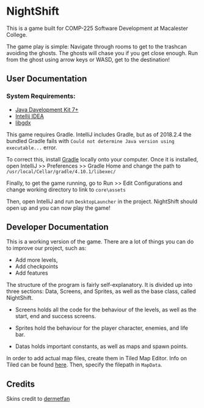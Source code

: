 # NightShift
This is a game built for COMP-225 Software Development at Macalester College.


The game play is simple: Navigate through rooms to get to the trashcan avoiding the ghosts. The ghosts will chase you if you get close enough. Run from the ghost using arrow keys or WASD, get to the destination!
## User Documentation
### System Requirements:
+ [Java Davelopment Kit 7+](http://www.oracle.com/technetwork/java/javase/downloads/index-jsp-138363.html)
+ [Intellij IDEA](https://www.jetbrains.com/idea/)
+ [libgdx](https://github.com/libgdx/libgdx/wiki/Project-Setup-Gradle)

This game requires Gradle. IntelliJ includes Gradle, but as of 2018.2.4 the bundled Gradle fails with `Could not determine Java version using executable...` error.

To correct this, install [Gradle](https://docs.gradle.org/current/userguide/installation.html) locally onto your computer. Once it is installed, open IntelliJ >> Preferences >> Gradle Home and 
change the path to ```/usr/local/Cellar/gradle/4.10.1/libexec/``` 


Finally, to get the game running, go to Run >> Edit Configurations and change working directory to link to `core\assets`

Then, open IntelliJ and run ```DesktopLauncher``` in the project. NightShift should open up and you can now play the game!

## Developer Documentation
This is a working version of the game. There are a lot of things you can do to improve our project, such as:
+ Add more levels,
+ Add checkpoints
+ Add features 

The structure of the program is fairly self-explanatory. It is divided up into three sections: Data, Screens, and Sprites, as well as the base class, called NightShift. 

+ Screens holds all the code for the behaviour of the levels, as well as the start, end and success screens. 

+ Sprites hold the behaviour for the player character, enemies, and life bar. 

+ Datas holds important constants, as well as maps and spawn points. 

In order to add actual map files, create them in Tiled Map Editor. Info on Tiled can be found [here](
http://www.gamefromscratch.com/post/2014/04/15/A-quick-look-at-Tiled-An-open-source-2D-level-editor.aspx). Then, specify the filepath in ```MapData```.



## Credits
Skins credit to [dermetfan](https://bitbucket.org/dermetfan/libgdx-utils/wiki/Home)
